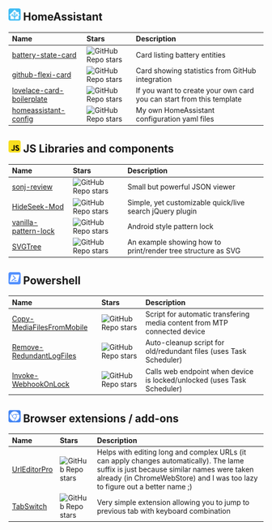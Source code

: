 ## <img src="./assets/homeassistant.svg" width="24px" height="24px" alt="hi"> HomeAssistant 

| Name | Stars | Description |
|:-----|:-----|:-----|
| [battery-state-card](https://github.com/maxwroc/battery-state-card) | ![GitHub Repo stars](https://img.shields.io/github/stars/maxwroc/battery-state-card?color=%23fefefe&label=%20) | Card listing battery entities |
| [github-flexi-card](https://github.com/maxwroc/github-flexi-card) | ![GitHub Repo stars](https://img.shields.io/github/stars/maxwroc/github-flexi-card?color=%23fefefe&label=%20) | Card showing statistics from GitHub integration |
| [lovelace-card-boilerplate](https://github.com/maxwroc/lovelace-card-boilerplate) | ![GitHub Repo stars](https://img.shields.io/github/stars/maxwroc/lovelace-card-boilerplate?color=%23fefefe&label=%20) | If you want to create your own card you can start from this template |
| [homeassistant-config](https://github.com/maxwroc/homeassistant) | ![GitHub Repo stars](https://img.shields.io/github/stars/maxwroc/homeassistant?color=%23fefefe&label=%20) | My own HomeAssistant configuration yaml files |

## <img src="./assets/javascript.svg" width="24px" height="24px" alt="hi"> JS Libraries and components

| Name | Stars | Description |
|:-----|:-----|:-----|
| [sonj-review](https://github.com/maxwroc/sonj-review) | ![GitHub Repo stars](https://img.shields.io/github/stars/maxwroc/sonj-review?color=%23fefefe&label=%20) |  Small but powerful JSON viewer  |
| [HideSeek-Mod](https://github.com/maxwroc/HideSeek-Mod) | ![GitHub Repo stars](https://img.shields.io/github/stars/maxwroc/HideSeek-Mod?color=%23fefefe&label=%20) |  Simple, yet customizable quick/live search jQuery plugin  |
| [vanilla-pattern-lock](https://github.com/maxwroc/vanilla-pattern-lock) | ![GitHub Repo stars](https://img.shields.io/github/stars/maxwroc/vanilla-pattern-lock?color=%23fefefe&label=%20) | Android style pattern lock
| [SVGTree](https://github.com/maxwroc/SVGTree) | ![GitHub Repo stars](https://img.shields.io/github/stars/maxwroc/SVGTree?color=%23fefefe&label=%20) |  An example showing how to print/render tree structure as SVG   |

## <img src="./assets/powershell.svg" width="24px" height="24px" alt="hi"> Powershell

| Name | Stars | Description |
|:-----|:-----|:-----|
| [Copy-MediaFilesFromMobile](https://github.com/maxwroc/Copy-MediaFilesFromMobile) | ![GitHub Repo stars](https://img.shields.io/github/stars/maxwroc/Copy-MediaFilesFromMobile?color=%23fefefe&label=%20) | Script for automatic transfering media content from MTP connected device |
| [Remove-RedundantLogFiles](https://github.com/maxwroc/Remove-RedundantLogFiles) | ![GitHub Repo stars](https://img.shields.io/github/stars/maxwroc/Remove-RedundantLogFiles?color=%23fefefe&label=%20) |  Auto-cleanup script for old/redundant files (uses Task Scheduler)  |
| [Invoke-WebhookOnLock](https://github.com/maxwroc/Invoke-WebhookOnLock) | ![GitHub Repo stars](https://img.shields.io/github/stars/maxwroc/Invoke-WebhookOnLock?color=%23fefefe&label=%20) |  Calls web endpoint when device is locked/unlocked (uses Task Scheduler)  |

## <img src="./assets/googlechrome.svg" width="24px" height="24px" alt="hi"> Browser extensions / add-ons

| Name | Stars | Description |
|:-----|:-----|:-----|
| [UrlEditorPro](https://github.com/maxwroc/UrlEditorPro) | ![GitHub Repo stars](https://img.shields.io/github/stars/maxwroc/UrlEditorPro?color=%23fefefe&label=%20) |  Helps with editing long and complex URLs (it can apply changes automatically). The lame suffix is just because similar names were taken already (in ChromeWebStore) and I was too lazy to figure out a better name ;) |
| [TabSwitch](https://github.com/maxwroc/TabSwitch) | ![GitHub Repo stars](https://img.shields.io/github/stars/maxwroc/TabSwitch?color=%23fefefe&label=%20) |  Very simple extension allowing you to jump to previous tab with keyboard combination  |

